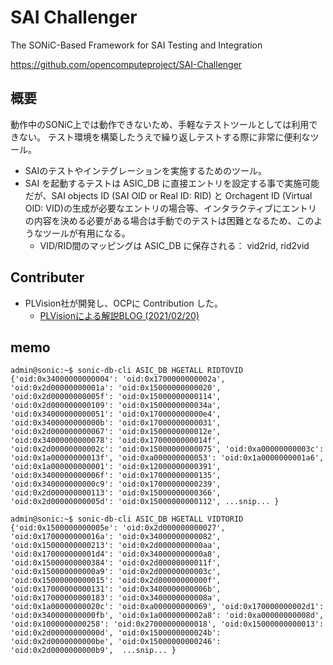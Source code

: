 # SAI Challenger

The SONiC-Based Framework for SAI Testing and Integration

https://github.com/opencomputeproject/SAI-Challenger

## 概要

動作中のSONiC上では動作できないため、手軽なテストツールとしては利用できない。
テスト環境を構築したうえで繰り返しテストする際に非常に便利なツール。

- SAIのテストやインテグレーションを実施するためのツール。
- SAI を起動するテストは ASIC_DB に直接エントリを設定する事で実施可能だが、SAI objects ID (SAI OID or Real ID: RID) と Orchagent ID (Virtual OID: VID)の生成が必要なエントリの場合等、インタラクティブにエントリの内容を決める必要がある場合は手動でのテストは困難となるため、このようなツールが有用になる。
  - VID/RID間のマッピングは ASIC_DB に保存される： vid2rid, rid2vid

## Contributer

- PLVision社が開発し、OCPに Contribution した。
  - [PLVisionによる解説BLOG (2021/02/20)](https://plvision.eu/rd-lab/blog/opensource/sai-challenger-sonic-based-framework)

## memo

```
admin@sonic:~$ sonic-db-cli ASIC_DB HGETALL RIDTOVID
{'oid:0x34000000000004': 'oid:0x1700000000002a', 'oid:0x2d00000000001a': 'oid:0x15000000000020', 'oid:0x2d00000000005f': 'oid:0x15000000000114', 'oid:0x2d000000000109': 'oid:0x1500000000034a', 'oid:0x34000000000051': 'oid:0x170000000000e4', 'oid:0x3400000000000b': 'oid:0x17000000000031', 'oid:0x2d000000000067': 'oid:0x1500000000012e', 'oid:0x34000000000078': 'oid:0x1700000000014f', 'oid:0x2d00000000002c': 'oid:0x15000000000075', 'oid:0xa00000000003c': 'oid:0x1a00000000013f', 'oid:0xa000000000053': 'oid:0x1a0000000001a6', 'oid:0x1a000000000001': 'oid:0x12000000000391', 'oid:0x3400000000006f': 'oid:0x17000000000135', 'oid:0x340000000000c9': 'oid:0x17000000000239', 'oid:0x2d000000000113': 'oid:0x15000000000366', 'oid:0x2d00000000005d': 'oid:0x15000000000112', ...snip... }

admin@sonic:~$ sonic-db-cli ASIC_DB HGETALL VIDTORID
{'oid:0x1500000000005e': 'oid:0x2d000000000027', 'oid:0x1700000000016a': 'oid:0x34000000000082', 'oid:0x15000000000213': 'oid:0x2d0000000000aa', 'oid:0x170000000001d4': 'oid:0x340000000000a8', 'oid:0x15000000000384': 'oid:0x2d00000000011f', 'oid:0x150000000000a9': 'oid:0x2d00000000003c', 'oid:0x15000000000015': 'oid:0x2d00000000000f', 'oid:0x17000000000131': 'oid:0x3400000000006b', 'oid:0x17000000000183': 'oid:0x3400000000008a', 'oid:0x1a00000000020c': 'oid:0xa000000000069', 'oid:0x170000000002d1': 'oid:0x340000000000fb', 'oid:0x1a0000000002a8': 'oid:0xa00000000008d', 'oid:0x1000000000258': 'oid:0x27000000000018', 'oid:0x15000000000013': 'oid:0x2d00000000000d', 'oid:0x1500000000024b': 'oid:0x2d0000000000be', 'oid:0x15000000000246': 'oid:0x2d0000000000b9',  ...snip... }
```